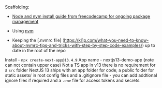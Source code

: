Scaffolding:

- [Node and nvm install guide from freecodecamp for ongoing package management](https://www.freecodecamp.org/news/node-version-manager-nvm-install-guide/)

- Using [nvm](https://github.com/nvm-sh/nvm#installing-and-updating)

- Keeping the [.nvmrc file] (https://kl1p.com/what-you-need-to-know-about-nvmrc-tips-and-tricks-with-step-by-step-code-examples/) up to date in the root of the repo


Install - `npx create-next-app@13.4.9`
App name - nextjs13-demo-app (note can not contain upper case)
Not a TS app
In v13 there is no requirement for a `src` folder
NextJS 13 ships with an app folder for code; a public folder for static assets/ in root config files and a .gitignore file - you can add addtional ignore files if required and a `.env` file for access tokens and secrets.